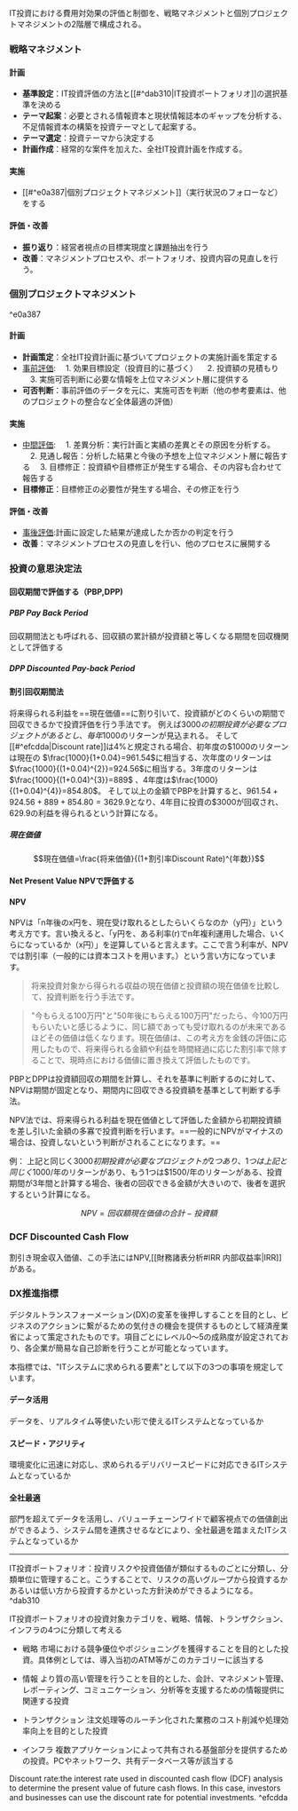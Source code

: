 IT投資における費用対効果の評価と制御を、戦略マネジメントと個別プロジェクトマネジメントの2階層で構成される。

### 戦略マネジメント
#### 計画
- **基準設定**：IT投資評価の方法と[[#^dab310|IT投資ポートフォリオ]]の選択基準を決める
- **テーマ起案**：必要とされる情報資本と現状情報誌本のギャップを分析する、不足情報資本の構築を投資テーマとして起案する。
- **テーマ選定**：投資テーマから決定する
- **計画作成**：経常的な案件を加えた、全社IT投資計画を作成する。

#### 実施
- [[#^e0a387|個別プロジェクトマネジメント]]（実行状況のフォローなど）をする

#### 評価・改善
- **振り返り**：経営者視点の目標実現度と課題抽出を行う
- **改善**：マネジメントプロセスや、ポートフォリオ、投資内容の見直しを行う。

### 個別プロジェクトマネジメント

^e0a387
#### 計画
- **計画策定**：全社IT投資計画に基づいてプロジェクトの実施計画を策定する
- <u>事前評価</u>:
  　1. 効果目標設定（投資目的に基づく）
  　2. 投資額の見積もり
  　3. 実施可否判断に必要な情報を上位マネジメント層に提供する
- **可否判断**：事前評価のデータを元に、実施可否を判断（他の参考要素は、他のプロジェクトの整合など全体最適の評価）

#### 実施
- <u>中間評価</u>:
  　1. 差異分析：実行計画と実績の差異とその原因を分析する。
  　2. 見通し報告：分析した結果と今後の予想を上位マネジメント層に報告する
  　3. 目標修正：投資額や目標修正が発生する場合、その内容も合わせて報告する
- **目標修正**：目標修正の必要性が発生する場合、その修正を行う

#### 評価・改善
- <u>事後評価</u>:計画に設定した結果が達成したか否かの判定を行う
- **改善**：マネジメントプロセスの見直しを行い、他のプロセスに展開する

### 投資の意思決定法
#### 回収期間で評価する（PBP,DPP)
##### PBP Pay Back Period
回収期間法とも呼ばれる、回収額の累計額が投資額と等しくなる期間を回収機関として評価する

##### DPP Discounted Pay-back Period
#### 割引回収期間法
将来得られる利益を==現在価値==に割り引いて、投資額がどのくらいの期間で回収できるかで投資評価を行う手法です。
例えば$3000の初期投資が必要なプロジェクトがあるとし、毎年$1000のリターンが見込まれる。
そして[[#^efcdda|Discount rate]]は4%と規定される場合、初年度の$1000のリターンは現在の $\frac{1000}{1+0.04}=961.54$に相当する、次年度のリターンは$\frac{1000}{(1+0.04)^{2}}=924.56$に相当する。3年度のリターンは$\frac{1000}{(1+0.04)^{3}}=889$
、4年度は$\frac{1000}{(1+0.04)^{4}}=854.80$。
そして以上の金額でPBPを計算すると、$961.54+924.56+889+854.80=3629.9$となり、4年目に投資の$3000が回収され、629.9の利益を得られるという計算になる。

##### 現在価値
$$現在価値=\frac{将来価値}{(1+割引率Discount Rate)^{年数}}$$

#### Net Present Value NPVで評価する
#### NPV
NPVは「n年後のx円を、現在受け取れるとしたらいくらなのか（y円）」という考え方です。言い換えると、「y円を、ある利率(r)でn年複利運用した場合、いくらになっているか（x円）」を逆算していると言えます。ここで言う利率が、NPVでは割引率（一般的には資本コストを用います。）という言い方になっています。
> 将来投資対象から得られる収益の現在価値と投資額の現在価値を比較して、投資判断を行う手法です。  
  
> "今もらえる100万円"と"50年後にもらえる100万円"だったら、今100万円もらいたいと感じるように、同じ額であっても受け取れるのが未来であるほどその価値は低くなります。現在価値は、この考え方を金銭の評価に応用したもので、将来得られる金額や利益を時間経過に応じた割引率で除することで、現時点における価値に置き換えて評価したものです。

PBPとDPPは投資額回収の期間を計算し、それを基準に判断するのに対して、NPVは期間が固定となり、期間内に回収できる投資額を基準として判断する手法。

NPV法では、将来得られる利益を現在価値として評価した金額から初期投資額を差し引いた金額の多寡で投資判断を行います。==一般的にNPVがマイナスの場合は、投資しないという判断がされることになります。==

例：
上記と同じく$3000初期投資が必要なプロジェクトが2つあり、1つは上記と同じく$1000/年のリターンがあり、もう1つは$1500/年のリターンがある、投資期間が3年間と計算する場合、後者の回収できる金額が大きいので、後者を選択するという計算になる。

$$NPV=回収額現在価値の合計-投資額$$

### DCF Discounted Cash Flow
割引き現金収入価値、この手法にはNPV,[[財務諸表分析#IRR 内部収益率|IRR]]がある。


### **DX推進指標**
デジタルトランスフォーメーション(DX)の変革を後押しすることを目的とし、ビジネスのアクションに繋がるための気付きの機会を提供するものとして経済産業省によって策定されたものです。項目ごとにレベル0～5の成熟度が設定されており、各企業が簡易な自己診断を行うことが可能となっています。  
  
本指標では、"ITシステムに求められる要素"として以下の3つの事項を規定しています。

#### データ活用

データを、リアルタイム等使いたい形で使えるITシステムとなっているか

#### スピード・アジリティ

環境変化に迅速に対応し、求められるデリバリースピードに対応できるITシステムとなっているか

#### 全社最適

部門を超えてデータを活用し、バリューチェーンワイドで顧客視点での価値創出ができるよう、システム間を連携させるなどにより、全社最適を踏まえたITシステムとなっているか

---
IT投資ポートフォリオ：投資リスクや投資価値が類似するものごとに分類し、分類単位に管理すること。こうすることで、リスクの高いグループから投資するかあるいは低い方から投資するかといった方針決めができるようになる。 ^dab310

IT投資ポートフォリオの投資対象カテゴリを、戦略、情報、トランザクション、インフラの4つに分類して考える
- 戦略
市場における競争優位やポジショニングを獲得することを目的とした投資。具体例としては、導入当初のATM等がこのカテゴリーに該当する

- 情報
より質の高い管理を行うことを目的とした、会計、マネジメント管理、レポーティング、コミュニケーション、分析等を支援するための情報提供に関連する投資

- トランザクション
注文処理等のルーチン化された業務のコスト削減や処理効率向上を目的とした投資

- インフラ
複数アプリケーションによって共有される基盤部分を提供するための投資。PCやネットワーク、共有データベース等が該当する

Discount rate:the interest rate used in discounted cash flow (DCF) analysis to determine the present value of future cash flows. In this case, investors and businesses can use the discount rate for potential investments. ^efcdda

